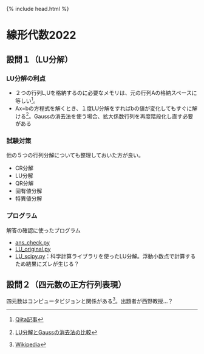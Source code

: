 {% include head.html %}

# 線形代数2022

## 設問１（LU分解）
### LU分解の利点
- ２つの行列L,Uを格納するのに必要なメモリは、元の行列Aの格納スペースに等しい[^1]。
- Ax=bの方程式を解くとき、１度LU分解をすればbの値が変化してもすぐに解ける[^2]。Gaussの消去法を使う場合、拡大係数行列を再度階段化し直す必要がある

[^1]:[Qiita記事](https://qiita.com/kenjihiranabe/items/11d07d3cea0325f17851)  
[^2]:[LU分解とGaussの消去法の比較](https://ameblo.jp/renderrender/entry-10582848651.html#:~:text=つまり，LU%20分解する理由,やり直さなくてはならない%EF%BC%8E)

### 試験対策
他の５つの行列分解についても整理しておいた方が良い。
- CR分解
- LU分解
- QR分解
- 固有値分解
- 特異値分解

### プログラム
解答の確認に使ったプログラム
- [ans_check.py](codes/ans_check.py)
- [LU_original.py](codes/LU_original.py)
- [LU_scipy.py](codes/LU_scipy.py)：科学計算ライブラリを使ったLU分解。浮動小数点で計算するため結果にズレが生じる？

## 設問２（四元数の正方行列表現）
四元数はコンピュータビジョンと関係がある[^3]。出題者が西野教授…？

[^3]:[Wikipedia](https://ja.wikipedia.org/wiki/四元数)
